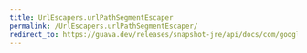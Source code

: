 ```yaml
---
title: UrlEscapers.urlPathSegmentEscaper
permalink: /UrlEscapers.urlPathSegmentEscaper/
redirect_to: https://guava.dev/releases/snapshot-jre/api/docs/com/google/common/net/UrlEscapers.html#urlPathSegmentEscaper--
---
```

